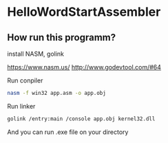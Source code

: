 # HelloWordStartAssembler

## How run this programm?

install NASM, golink

https://www.nasm.us/
http://www.godevtool.com/#64

Run conpiler
```bash
nasm -f win32 app.asm -o app.obj
```
Run linker
```bash
golink /entry:main /console app.obj kernel32.dll
```

And you can run .exe file on your directory
